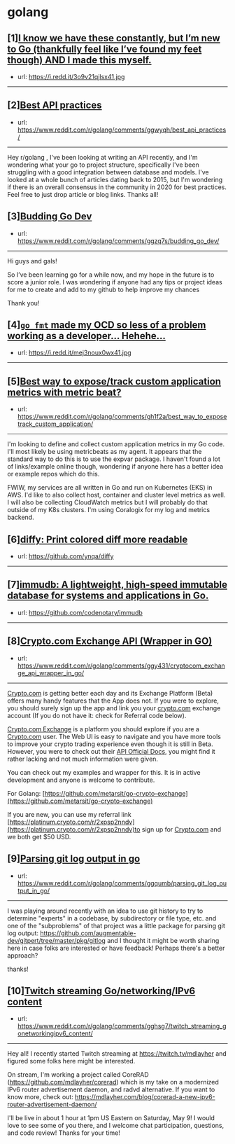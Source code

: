 # golang
## [1][I know we have these constantly, but I’m new to Go (thankfully feel like I’ve found my feet though) AND I made this myself.](https://www.reddit.com/r/golang/comments/ggm46a/i_know_we_have_these_constantly_but_im_new_to_go/)
- url: https://i.redd.it/3o9v21qjlsx41.jpg
---

## [2][Best API practices](https://www.reddit.com/r/golang/comments/ggwyqh/best_api_practices/)
- url: https://www.reddit.com/r/golang/comments/ggwyqh/best_api_practices/
---
Hey r/golang , I've been looking at writing an API recently, and I'm wondering what your go to project structure, specifically I've been struggling with a good integration between database and models. I've looked at a whole bunch of articles dating back to 2015, but I'm wondering if there is an overall consensus in the community in 2020 for best practices. Feel free to just drop article or blog links. Thanks all!
## [3][Budding Go Dev](https://www.reddit.com/r/golang/comments/ggzq7s/budding_go_dev/)
- url: https://www.reddit.com/r/golang/comments/ggzq7s/budding_go_dev/
---
Hi guys and gals!

So I’ve been learning go for a while now, and my hope in the future is to score a junior role. I was wondering if anyone had any tips or project ideas for me to create and add to my github to help improve my chances

Thank you!
## [4][`go fmt` made my OCD so less of a problem working as a developer... Hehehe...](https://www.reddit.com/r/golang/comments/ggwufe/go_fmt_made_my_ocd_so_less_of_a_problem_working/)
- url: https://i.redd.it/mej3noux0wx41.jpg
---

## [5][Best way to expose/track custom application metrics with metric beat?](https://www.reddit.com/r/golang/comments/gh1f2a/best_way_to_exposetrack_custom_application/)
- url: https://www.reddit.com/r/golang/comments/gh1f2a/best_way_to_exposetrack_custom_application/
---
I'm looking to define and collect custom application metrics in my Go code. I'll most likely be using metricbeats as my agent. It appears that the standard way to do this is to use the expvar package. I haven't found a lot of links/example online though, wondering if anyone here has a better idea or example repos which do this.

FWIW, my services are all written in Go and run on Kubernetes (EKS) in AWS. I'd like to also collect host, container and cluster level metrics as well. I will also be collecting CloudWatch metrics but I will probably do that outside of my K8s clusters. I'm using Coralogix for my log and metrics backend.
## [6][diffy: Print colored diff more readable](https://www.reddit.com/r/golang/comments/gh0811/diffy_print_colored_diff_more_readable/)
- url: https://github.com/ynqa/diffy
---

## [7][immudb: A lightweight, high-speed immutable database for systems and applications in Go.](https://www.reddit.com/r/golang/comments/ggds5c/immudb_a_lightweight_highspeed_immutable_database/)
- url: https://github.com/codenotary/immudb
---

## [8][Crypto.com Exchange API (Wrapper in GO)](https://www.reddit.com/r/golang/comments/ggy431/cryptocom_exchange_api_wrapper_in_go/)
- url: https://www.reddit.com/r/golang/comments/ggy431/cryptocom_exchange_api_wrapper_in_go/
---
[Crypto.com](https://crypto.com/) is getting better each day and its Exchange Platform (Beta) offers many handy features that the App does not. If you were to explore, you should surely sign up the app and link you your [crypto.com](https://crypto.com/) exchange account (If you do not have it: check for Referral code below).

[Crypto.com Exchange](https://crypto.com/exchange) is a platform you should explore if you are a [Crypto.com](https://crypto.com/) user. The Web UI is easy to navigate and you have more tools to improve your crypto trading experience even though it is still in Beta. However, you were to check out their [API Official Docs](https://crypto.com/exchange-doc), you might find it rather lacking and not much information were given.

You can check out my examples and wrapper for this. It is in active development and anyone is welcome to contribute.

For Golang: [https://github.com/metarsit/go-crypto-exchange](https://github.com/metarsit/go-crypto-exchange)

If you are new, you can use my referral link [https://platinum.crypto.com/r/2xpsp2nndv](https://platinum.crypto.com/r/2xpsp2nndv)to sign up for [Crypto.com](https://crypto.com/) and we both get $50 USD.
## [9][Parsing git log output in go](https://www.reddit.com/r/golang/comments/ggqumb/parsing_git_log_output_in_go/)
- url: https://www.reddit.com/r/golang/comments/ggqumb/parsing_git_log_output_in_go/
---
I was playing around recently with an idea to use git history to try to determine "experts" in a codebase, by subdirectory or file type, etc. and one of the "subproblems" of that project was a little package for parsing git log output: https://github.com/augmentable-dev/gitpert/tree/master/pkg/gitlog and I thought it might be worth sharing here in case folks are interested or have feedback! Perhaps there's a better approach?

thanks!
## [10][Twitch streaming Go/networking/IPv6 content](https://www.reddit.com/r/golang/comments/gghsg7/twitch_streaming_gonetworkingipv6_content/)
- url: https://www.reddit.com/r/golang/comments/gghsg7/twitch_streaming_gonetworkingipv6_content/
---
Hey all! I recently started Twitch streaming at https://twitch.tv/mdlayher and figured some folks here might be interested.

On stream, I'm working a project called CoreRAD (https://github.com/mdlayher/corerad) which is my take on a modernized IPv6 router advertisement daemon, and radvd alternative. If you want to know more, check out: https://mdlayher.com/blog/corerad-a-new-ipv6-router-advertisement-daemon/

I'll be live in about 1 hour at 1pm US Eastern on Saturday, May 9! I would love to see some of you there, and I welcome chat participation, questions, and code review! Thanks for your time!
